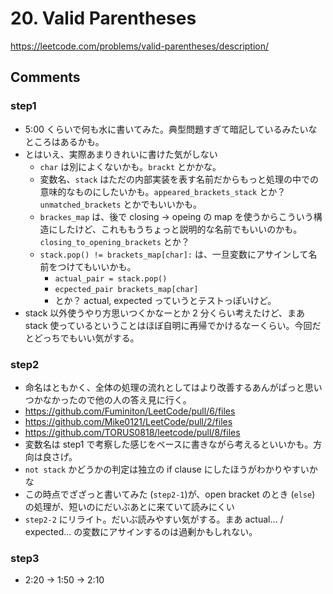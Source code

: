 # 20. Valid Parentheses

https://leetcode.com/problems/valid-parentheses/description/

## Comments

### step1

*   5:00 くらいで何も水に書いてみた。典型問題すぎて暗記しているみたいなところはあるかも。
*   とはいえ、実際あまりきれいに書けた気がしない
    *   `char` は別によくないかも。`brackt` とかかな。
    *   変数名、`stack` はただの内部実装を表す名前だからもっと処理の中での意味的なものにしたいかも。`appeared_brackets_stack` とか？ `unmatched_brackets` とかでもいいかも。
    *   `brackes_map` は、後で closing -> opeing の map を使うからこういう構造にしたけど、これももうちょっと説明的な名前でもいいのかも。`closing_to_opening_brackets` とか？
    *   `stack.pop() != brackets_map[char]:` は、一旦変数にアサインして名前をつけてもいいかも。
        *   `actual_pair = stack.pop()`
        *   `ecpected_pair brackets_map[char]`
        *   とか？ actual, expected っていうとテストっぽいけど。
*   stack 以外使うやり方思いつくかなーとか 2 分くらい考えたけど、まあ stack 使っているということはほぼ自明に再帰でかけるなーくらい。今回だとどっちでもいい気がする。

### step2

*   命名はともかく、全体の処理の流れとしてはより改善するあんがぱっと思いつかなかったので他の人の答え見に行く。
*   https://github.com/Fuminiton/LeetCode/pull/6/files
*   https://github.com/Mike0121/LeetCode/pull/2/files
*   https://github.com/TORUS0818/leetcode/pull/8/files
*   変数名は step1 で考察した感じをベースに書きながら考えるといいかも。方向は良さげ。
*   `not stack` かどうかの判定は独立の if clause にしたほうがわかりやすいかな
*   この時点でざざっと書いてみた (`step2-1`)が、open bracket のとき (`else`) の処理が、短いのにだいぶあとに来ていて読みにくい
*   `step2-2` にリライト。だいぶ読みやすい気がする。まあ actual... / expected... の変数にアサインするのは過剰かもしれない。

### step3

*   2:20 -> 1:50 -> 2:10